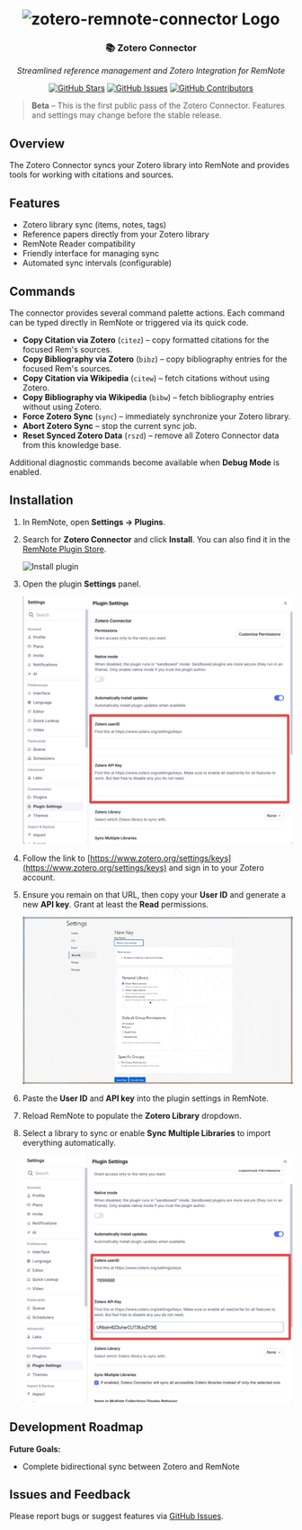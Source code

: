 <h1 align="center">
    <img src="https://raw.githubusercontent.com/coldenate/zotero-remnote-connector/main/assets/logo.svg" alt="zotero-remnote-connector Logo" height="200px">
</h1>

<h3 align="center">
    📚 Zotero Connector
</h3>
<p align="center">
    <i>Streamlined reference management and Zotero Integration for RemNote</i>
</p>

<p align="center">
    <a href="https://github.com/coldenate/zotero-remnote-connector/stargazers"><img src="https://img.shields.io/github/stars/coldenate/zotero-remnote-connector?colorA=363a4f&colorB=b7bdf8&style=for-the-badge" alt="GitHub Stars"></a>
    <a href="https://github.com/coldenate/zotero-remnote-connector/issues"><img src="https://img.shields.io/github/issues/coldenate/zotero-remnote-connector?colorA=363a4f&colorB=f5a97f&style=for-the-badge" alt="GitHub Issues"></a>
    <a href="https://github.com/coldenate/zotero-remnote-connector/contributors"><img src="https://img.shields.io/github/contributors/coldenate/zotero-remnote-connector?colorA=363a4f&colorB=a6da95&style=for-the-badge" alt="GitHub Contributors"></a>
</p>

> **Beta** – This is the first public pass of the Zotero Connector. Features and settings may change before the stable release.

## Overview

The Zotero Connector syncs your Zotero library into RemNote and provides tools for working with citations and sources.

## Features

-   Zotero library sync (items, notes, tags)
-   Reference papers directly from your Zotero library
-   RemNote Reader compatibility
-   Friendly interface for managing sync
-   Automated sync intervals (configurable)

## Commands

The connector provides several command palette actions. Each command can be typed directly in RemNote or triggered via its quick code.

-   **Copy Citation via Zotero** (`citez`) – copy formatted citations for the focused Rem's sources.
    <!-- ![Citation via Zotero](.github/assets/citez.gif) -->
-   **Copy Bibliography via Zotero** (`bibz`) – copy bibliography entries for the focused Rem's sources.
    <!-- ![Bibliography via Zotero](.github/assets/bibz.gif) -->
-   **Copy Citation via Wikipedia** (`citew`) – fetch citations without using Zotero.
    <!-- ![Citation via Wikipedia](.github/assets/citew.gif) -->
-   **Copy Bibliography via Wikipedia** (`bibw`) – fetch bibliography entries without using Zotero.
    <!-- ![Bibliography via Wikipedia](.github/assets/bibw.gif) -->
-   **Force Zotero Sync** (`sync`) – immediately synchronize your Zotero library.
-   **Abort Zotero Sync** – stop the current sync job.
-   **Reset Synced Zotero Data** (`rszd`) – remove all Zotero Connector data from this knowledge base.

Additional diagnostic commands become available when **Debug Mode** is enabled.

## Installation

1. In RemNote, open **Settings → Plugins**.
2. Search for **Zotero Connector** and click **Install**. You can also find it in the [RemNote Plugin Store](https://www.remnote.com/plugins/zotero).

    ![Install plugin](.github/assets/install_plugin.png)

3. Open the plugin **Settings** panel.

    ![Plugin settings](.github/assets/focus_settings.png)

4. Follow the link to [https://www.zotero.org/settings/keys](https://www.zotero.org/settings/keys) and sign in to your Zotero account.
5. Ensure you remain on that URL, then copy your **User ID** and generate a new **API key**. Grant at least the **Read** permissions.

    ![Generating key](.github/assets/what_scopes.gif)

6. Paste the **User ID** and **API key** into the plugin settings in RemNote.
7. Reload RemNote to populate the **Zotero Library** dropdown.
8. Select a library to sync or enable **Sync Multiple Libraries** to import everything automatically.

    ![Final Settings](.github/assets/final.png)

<!--
## Settings Reference

-   **Zotero UserID** – your Zotero account ID from the Zotero API settings page.
-   **Zotero API Key** – API key generated for the connector.
-   **Zotero Library** – library to sync (appears after an app reload).
-   **Sync Multiple Libraries** – syncs all accessible libraries when enabled.
-   **Items in Multiple Collections Display Behavior** – choose `Portal` to link all instances of an item or `Reference` to create separate copies in each collection.
-   **Disable Auto Sync** – prevents automatic synchronization every five minutes.
-   **Simple Syncing Mode** – skips metadata (notes, dates, etc.) when importing items.
-   **Auto Sort Library Rem** – adds the Auto Sort powerup to the library page.
-   **Citation Format** – formatting style for citations and bibliographies (APA, MLA, etc.).
-   **Citation Source** – choose where citation data comes from (`Zotero`, `Wikipedia`, or `Both`).
-   **Debug Mode (Zotero Connector)** – exposes extra diagnostic commands and enables verbose logging. (please use this when reporting bugs and sending console logs! 🙏)
-   **Select Next Key** – key to move down in the citation finder widget.
-   **Select Previous Key** – key to move up in the citation finder widget.
-   **Select Item Key** – key to insert the selected citation.
-   **Escape Key** – key to close the citation finder widget.
-   -->

## Development Roadmap

**Future Goals:**

-   Complete bidirectional sync between Zotero and RemNote

## Issues and Feedback

Please report bugs or suggest features via [GitHub Issues](https://github.com/coldenate/zotero-remnote-connector/issues).
